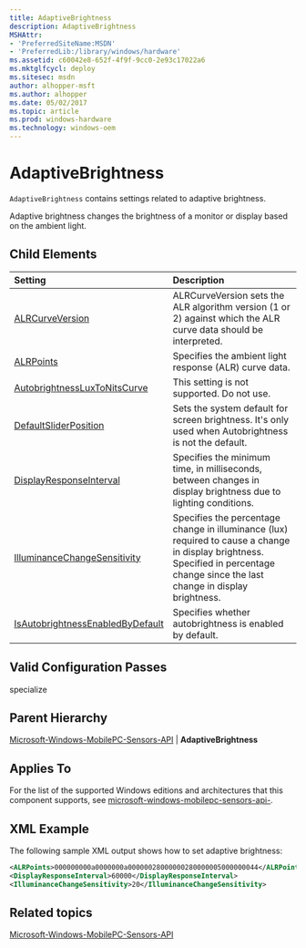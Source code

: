 ```yaml
---
title: AdaptiveBrightness
description: AdaptiveBrightness
MSHAttr:
- 'PreferredSiteName:MSDN'
- 'PreferredLib:/library/windows/hardware'
ms.assetid: c60042e8-652f-4f9f-9cc0-2e93c17022a6
ms.mktglfcycl: deploy
ms.sitesec: msdn
author: alhopper-msft
ms.author: alhopper
ms.date: 05/02/2017
ms.topic: article
ms.prod: windows-hardware
ms.technology: windows-oem
---
```

# AdaptiveBrightness

`AdaptiveBrightness` contains settings related to adaptive brightness.

Adaptive brightness changes the brightness of a monitor or display based on the ambient light.

## Child Elements

| Setting                 | Description                                                                           |
|:------------------------|:--------------------------------------------------------------------------------------|
| [ALRCurveVersion](microsoft-windows-mobilepc-sensors-api-adaptivebrightness-alrcurveversion.md)    | ALRCurveVersion sets the ALR algorithm version (1 or 2) against which the ALR curve data should be interpreted.    |
| [ALRPoints](microsoft-windows-mobilepc-sensors-api-adaptivebrightness-alrpoints.md) | Specifies the ambient light response (ALR) curve data. |
| [AutobrightnessLuxToNitsCurve](microsoft-windows-mobilepc-sensors-api-adaptivebrightness-autobrightnessluxtonitscurve.md)    | This setting is not supported. Do not use.    |
| [DefaultSliderPosition](microsoft-windows-mobilepc-sensors-api-adaptivebrightness-defaultsliderposition.md)    | Sets the system default for screen brightness. It's only used when Autobrightness is not the default.  |
| [DisplayResponseInterval](microsoft-windows-mobilepc-sensors-api-adaptivebrightness-displayresponseinterval.md) | Specifies the minimum time, in milliseconds, between changes in display brightness due to lighting conditions. |
| [IlluminanceChangeSensitivity](microsoft-windows-mobilepc-sensors-api-adaptivebrightness-illuminancechangesensitivity.md) | Specifies the percentage change in illuminance (lux) required to cause a change in display brightness. Specified in percentage change since the last change in display brightness. |
| [IsAutobrightnessEnabledByDefault](microsoft-windows-mobilepc-sensors-api-adaptivebrightness-isautobrightnessenabledbydefault.md)    | Specifies whether autobrightness is enabled by default.     |

## Valid Configuration Passes

specialize

## Parent Hierarchy

[Microsoft-Windows-MobilePC-Sensors-API](microsoft-windows-mobilepc-sensors-api.md) | **AdaptiveBrightness**

## Applies To

For the list of the supported Windows editions and architectures that this component supports, see [microsoft-windows-mobilepc-sensors-api-](microsoft-windows-mobilepc-sensors-api.md).

## XML Example

The following sample XML output shows how to set adaptive brightness:

```XML
<ALRPoints>000000000a0000000a00000028000000280000005000000044</ALRPoints>
<DisplayResponseInterval>60000</DisplayResponseInterval>
<IlluminanceChangeSensitivity>20</IlluminanceChangeSensitivity>
```

## Related topics

[Microsoft-Windows-MobilePC-Sensors-API](microsoft-windows-mobilepc-sensors-api.md)

